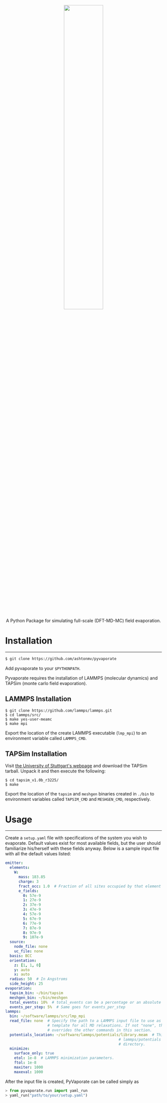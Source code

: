 <p align="center">
  <img src="https://s3.amazonaws.com/mashton/pyvaporate_logo.svg" width="50%"/>
</p>
<p align="center">
  A Python Package for simulating full-scale (DFT-MD-MC) field evaporation.
</p>


# Installation
------
```bash
$ git clone https://github.com/ashtonmv/pyvaporate
```

Add pyvaporate to your `$PYTHONPATH`.

Pyvaporate requires the installation of LAMMPS (molecular dynamics) and TAPSim
(monte carlo field evaporation).

## LAMMPS Installation

```
$ git clone https://github.com/lammps/lammps.git
$ cd lammps/src/
$ make yes-user-meamc
$ make mpi
```

Export the location of the create LAMMPS executable (`lmp_mpi`) to an
environment variable called `LAMMPS_CMD`.

## TAPSim Installation

Visit [the University of Stuttgart's webpage](http://www.uni-stuttgart.de/imw/mp/forschung/atom_probe_RD_center/software.en.html)
and download the TAPSim tarball. Unpack it and then execute the following:

```
$ cd tapsim_v1.0b_r3225/
$ make
```

Export the location of the `tapsim` and `meshgen` binaries created in `./bin`
to environment variables called `TAPSIM_CMD` and `MESHGEN_CMD`, respectively.

# Usage
------

Create a `setup.yaml` file with specifications of the system you wish to evaporate.
Default values exist for most available fields, but the user should familiarize
his/herself with these fields anyway. Below is a sample input file with all
the default values listed:

```yaml
emitter:
  elements:
    W:
      mass: 183.85
      charge: 3
      fract_occ: 1.0  # Fraction of all sites occupied by that element
      e_fields:
        0: 57e-9
        1: 27e-9
        2: 37e-9
        3: 47e-9
        4: 57e-9
        5: 67e-9
        6: 77e-9
        7: 87e-9
        8: 97e-9
        9: 107e-9
  source:
    node_file: none
    uc_file: none
  basis: BCC
  orientation:
    z: [1, 1, 0]
    y: auto
    x: auto
  radius: 50  # In Angstroms
  side_height: 25
evaporation:
  tapsim_bin: ~/bin/tapsim
  meshgen_bin: ~/bin/meshgen
  total_events: 10%  # total_events can be a percentage or an absolute number
  events_per_step: 5%  # Same goes for events_per_step
lammps:
  bin: ~/software/lammps/src/lmp_mpi
  read_file: none  # Specify the path to a LAMMPS input file to use as a
                   # template for all MD relaxations. If not "none", this
                   # overrides the other commands in this section.
  potentials_location: ~/software/lammps/potentials/library.meam  # This file is in your
                                                   # lammps/potentials
                                                   # directory.
  minimize:
    surface_only: true
    etol: 1e-8  # LAMMPS minimization parameters.
    ftol: 1e-8
    maxiter: 1000
    maxeval: 1000
```

After the input file is created, PyVaporate can be called simply as

```python
> from pyvaporate.run import yaml_run
> yaml_run("path/to/your/setup.yaml")
```
